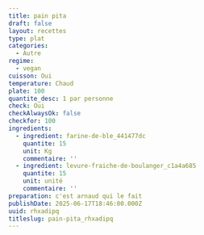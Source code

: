 ```yaml
---
title: pain pita
draft: false
layout: recettes
type: plat
categories:
  - Autre
regime:
  - vegan
cuisson: Oui
temperature: Chaud
plate: 100
quantite_desc: 1 par personne
check: Oui
checkAlwaysOk: false
checkfor: 100
ingredients:
  - ingredient: farine-de-ble_441477dc
    quantite: 15
    unit: Kg
    commentaire: ''
  - ingredient: levure-fraiche-de-boulanger_c1a4a685
    quantite: 15
    unit: unité
    commentaire: ''
preparation: c'est arnaud qui le fait
publishDate: 2025-06-17T18:46:00.000Z
uuid: rhxadipq
titleslug: pain-pita_rhxadipq
---
```

